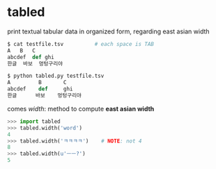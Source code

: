 tabled
======

print textual tabular data in organized form, regarding east asian width

```python
$ cat testfile.tsv			# each space is TAB
A	B	C
abcdef	def	ghi
한글	바보	멍텅구리야

$ python tabled.py testfile.tsv
A         B       C         
abcdef    def     ghi       
한글      바보    멍텅구리야
```


comes _width_: method to compute **east asian width** 

```python
>>> import tabled
>>> tabled.width('word')
4
>>> tabled.width('ㅋㅋㅋㅋ')	# NOTE: not 4
8
>>> tabled.width(u'ㅡㅡ?')
5
```
	
